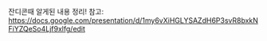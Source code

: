 잔디콘때 알게된 내용 정리!
참고: https://docs.google.com/presentation/d/1my6vXiHGLYSAZdH6P3svR8bxkNFiYZQeSo4Ljf9xlfg/edit

